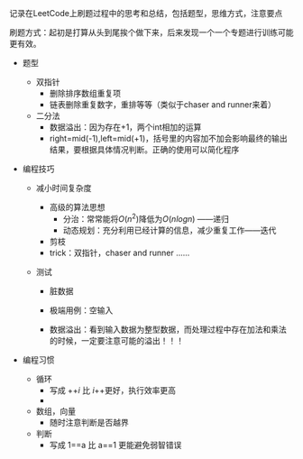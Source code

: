 记录在LeetCode上刷题过程中的思考和总结，包括题型，思维方式，注意要点

刷题方式：起初是打算从头到尾挨个做下来，后来发现一个一个专题进行训练可能更有效。

- 题型

  - 双指针
    - 删除排序数组重复项
    - 链表删除重复数字，重排等等（类似于chaser and runner来着）
  - 二分法
    - 数据溢出：因为存在+1，两个int相加的运算
    - right=mid(-1),left=mid(+1)，括号里的内容加不加会影响最终的输出结果，要根据具体情况判断。正确的使用可以简化程序

- 编程技巧

  - 减小时间复杂度

    - 高级的算法思想
      - 分治：常常能将$O(n^2)$降低为$O(nlogn)$ ——递归
      - 动态规划：充分利用已经计算的信息，减少重复工作——迭代
    - 剪枝
    - trick：双指针，chaser and runner   ......

  - 测试

    - 脏数据

    - 极端用例：空输入

    - 数据溢出：看到输入数据为整型数据，而处理过程中存在加法和乘法的时候，一定要注意可能的溢出！！！

      

- 编程习惯

  - 循环
    - 写成 ++$i$ 比 $i$++更好，执行效率更高
    - 
  - 数组，向量
    - 随时注意判断是否越界
  - 判断
    - 写成 1==a 比 a==1 更能避免弱智错误